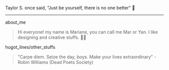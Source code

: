 Taylor S. once said, "Just be yourself, there is no one better" :purple_heart:
***
about_me
>  Hi everyone! my name is Mariane, you can call me Mar or Yan. I like designing and creative stuffs. 👩‍🎨

hugot_lines/other_stuffs
> "Carpe diem. Seize the day, boys. Make your lives extraordinary" - Robin Williams (Dead Poets Society)
